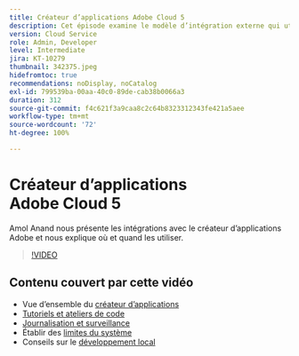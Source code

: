 ```yaml
---
title: Créateur d’applications Adobe Cloud 5
description: Cet épisode examine le modèle d’intégration externe qui utilise le créateur d’applications Adobe.
version: Cloud Service
role: Admin, Developer
level: Intermediate
jira: KT-10279
thumbnail: 342375.jpeg
hidefromtoc: true
recommendations: noDisplay, noCatalog
exl-id: 799539ba-00aa-40c0-89de-cab38b0066a3
duration: 312
source-git-commit: f4c621f3a9caa8c2c64b8323312343fe421a5aee
workflow-type: tm+mt
source-wordcount: '72'
ht-degree: 100%

---
```


# Créateur d’applications Adobe Cloud 5

Amol Anand nous présente les intégrations avec le créateur d’applications Adobe et nous explique où et quand les utiliser.

>[!VIDEO](https://video.tv.adobe.com/v/342375?quality=12&learn=on)

## Contenu couvert par cette vidéo

+ Vue d’ensemble du [créateur d’applications](https://developer.adobe.com/app-builder/docs/overview/)
+ [Tutoriels et ateliers de code](https://developer.adobe.com/app-builder/docs/resources/)
+ [Journalisation et surveillance](https://adobedocs.github.io/adobeio-runtime/guides/logging_monitoring.html#retrieving-activations-for-blocking-successful-calls)
+ Établir des [limites du système](https://adobedocs.github.io/adobeio-runtime/guides/system_settings.html)
+ Conseils sur le [développement local](https://developer.adobe.com/app-builder/docs/resources/debugging/)
